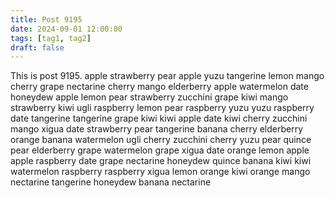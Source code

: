 ```yaml
---
title: Post 9195
date: 2024-09-01 12:00:00
tags: [tag1, tag2]
draft: false
---
```

This is post 9195.
apple
strawberry
pear
apple
yuzu
tangerine
lemon
mango
cherry
grape
nectarine
cherry
mango
elderberry
apple
watermelon
date
honeydew
apple
lemon
pear
strawberry
zucchini
grape
kiwi
mango
strawberry
kiwi
ugli
raspberry
lemon
pear
raspberry
yuzu
yuzu
raspberry
date
tangerine
tangerine
grape
kiwi
kiwi
apple
date
kiwi
cherry
zucchini
mango
xigua
date
strawberry
pear
tangerine
banana
cherry
elderberry
orange
banana
watermelon
ugli
cherry
zucchini
cherry
yuzu
pear
quince
pear
elderberry
grape
watermelon
grape
xigua
date
orange
lemon
apple
apple
raspberry
date
grape
nectarine
honeydew
quince
banana
kiwi
kiwi
watermelon
raspberry
raspberry
xigua
lemon
orange
kiwi
orange
mango
nectarine
tangerine
honeydew
banana
nectarine
